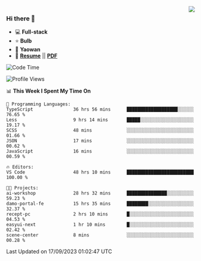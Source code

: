 <img align="right" src="https://github-readme-stats.vercel.app/api?username=LolipopJ&show_icons=true&count_private=true&hide_title=true&include_all_commits=true&theme=vue">

### Hi there 👋

- :computer: **Full-stack**
- :star: **Bulb**
- :pill: **Yaowan**
- :milky_way: [**Resume**](https://lolipopj.github.io/resume/) || [**PDF**](https://cdn.jsdelivr.net/gh/lolipopj/resume/export/resume-en.pdf)

<!--START_SECTION:waka-->
![Code Time](http://img.shields.io/badge/Code%20Time-1%2C686%20hrs%207%20mins-blue)

![Profile Views](http://img.shields.io/badge/Profile%20Views-1-blue)

📊 **This Week I Spent My Time On** 

```text
💬 Programming Languages: 
TypeScript               36 hrs 56 mins      ███████████████████░░░░░░   76.65 % 
Less                     9 hrs 14 mins       █████░░░░░░░░░░░░░░░░░░░░   19.17 % 
SCSS                     48 mins             ░░░░░░░░░░░░░░░░░░░░░░░░░   01.66 % 
JSON                     17 mins             ░░░░░░░░░░░░░░░░░░░░░░░░░   00.62 % 
JavaScript               16 mins             ░░░░░░░░░░░░░░░░░░░░░░░░░   00.59 % 

🔥 Editors: 
VS Code                  48 hrs 10 mins      █████████████████████████   100.00 % 

🐱‍💻 Projects: 
ai-workshop              28 hrs 32 mins      ███████████████░░░░░░░░░░   59.23 % 
damo-portal-fe           15 hrs 35 mins      ████████░░░░░░░░░░░░░░░░░   32.37 % 
recept-pc                2 hrs 10 mins       █░░░░░░░░░░░░░░░░░░░░░░░░   04.53 % 
easyui-next              1 hr 10 mins        █░░░░░░░░░░░░░░░░░░░░░░░░   02.42 % 
scene-center             8 mins              ░░░░░░░░░░░░░░░░░░░░░░░░░   00.28 % 
```


 Last Updated on 17/09/2023 01:02:47 UTC
<!--END_SECTION:waka-->
